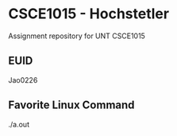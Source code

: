 # CSCE1015 - Hochstetler
Assignment repository for UNT CSCE1015

## EUID
Jao0226
## Favorite Linux Command
./a.out
